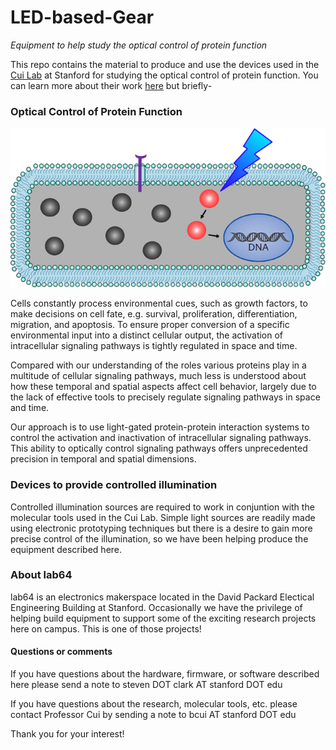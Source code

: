 # LED-based-Gear
*Equipment to help study the optical control of protein function*

This repo contains the material to produce and use the devices used in the [Cui Lab](https://cuilab.stanford.edu) at Stanford for studying the optical control of protein function. You can learn more about their work [here](https://cuilab.stanford.edu/optical-control-protein-function) but briefly-

### Optical Control of Protein Function


<img src="images/lightsignalingpathway.jpg" width="700"/>


Cells constantly process environmental cues, such as growth factors, to make decisions on cell fate, e.g. survival, proliferation, differentiation, migration, and apoptosis. To ensure proper conversion of a specific environmental input into a distinct cellular output, the activation of intracellular signaling pathways is tightly regulated in space and time.

Compared with our understanding of the roles various proteins play in a multitude of cellular signaling pathways, much less is understood about how these temporal and spatial aspects affect cell behavior, largely due to the lack of effective tools to precisely regulate signaling pathways in space and time.

Our approach is to use light-gated protein-protein interaction systems to control the activation and inactivation of intracellular signaling pathways. This ability to optically control signaling pathways offers unprecedented precision in temporal and spatial dimensions.

### Devices to provide controlled illumination

Controlled illumination sources are required to work in conjuntion with the molecular tools used in the Cui Lab. Simple light sources are readily made using electronic prototyping techniques but there is a desire to gain more precise control of the illumination, so we have been helping produce the equipment described here.

### About lab64
lab64 is an electronics makerspace located in the David Packard Electical Engineering Building at Stanford. Occasionally we have the privilege of helping build equipment to support some of the exciting research projects here on campus. This is one of those projects!

#### Questions or comments
If you have questions about the hardware, firmware, or software described here please send a note to steven DOT clark AT stanford DOT edu

If you have questions about the research, molecular tools, etc. please contact Professor Cui by sending a note to bcui AT stanford DOT edu

Thank you for your interest!
